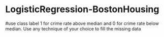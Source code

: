 # LogisticRegression-BostonHousing
#use class label 1 for crime rate above median and 0 for crime rate below median. Use any technique of your choice to fill the missing data
